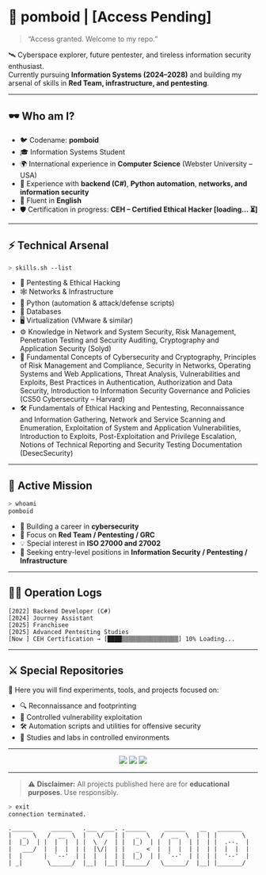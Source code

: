 # 👾 pomboid | [Access Pending]  

> “Access granted. Welcome to my repo.”  

🛰️ Cyberspace explorer, future pentester, and tireless information security enthusiast.  
Currently pursuing **Information Systems (2024–2028)** and building my arsenal of skills in **Red Team, infrastructure, and pentesting**.  

---

## 🕶️ Who am I?  
- 🐦 Codename: **pomboid**  
- 🎓 Information Systems Student  
- 🌍 International experience in **Computer Science** (Webster University – USA)  
- 💼 Experience with **backend (C#)**, **Python automation**, **networks, and information security**  
- 📡 Fluent in **English**  
- 🛡️ Certification in progress: **CEH – Certified Ethical Hacker [loading… ⏳]**  

---

## ⚡ Technical Arsenal  
```bash
> skills.sh --list
```

* 🔐 Pentesting & Ethical Hacking
* 🕸️ Networks & Infrastructure
* 🐍 Python (automation & attack/defense scripts)
* 💾 Databases
* 🖥️ Virtualization (VMware & similar)
* ⚙️ Knowledge in Network and System Security, Risk Management, Penetration Testing and Security Auditing, Cryptography and Application Security (Solyd)
* 🧠 Fundamental Concepts of Cybersecurity and Cryptography, Principles of Risk Management and Compliance, Security in Networks, Operating Systems and Web Applications, Threat Analysis, Vulnerabilities and Exploits, Best Practices in Authentication, Authorization and Data Security, Introduction to Information Security Governance and Policies (CS50 Cybersecurity – Harvard)
* 🛠️ Fundamentals of Ethical Hacking and Pentesting, Reconnaissance and Information Gathering, Network and Service Scanning and Enumeration, Exploitation of System and Application Vulnerabilities, Introduction to Exploits, Post-Exploitation and Privilege Escalation, Notions of Technical Reporting and Security Testing Documentation (DesecSecurity)

---

## 🔭 Active Mission

```bash
> whoami
pomboid
```

* 🚀 Building a career in **cybersecurity**
* 🎯 Focus on **Red Team / Pentesting / GRC**
* 💡 Special interest in **ISO 27000 and 27002**
* 🔎 Seeking entry-level positions in **Information Security / Pentesting / Infrastructure**

---

## 🧑‍💻 Operation Logs

```log
[2022] Backend Developer (C#)
[2024] Journey Assistant
[2025] Franchisee
[2025] Advanced Pentesting Studies
[Now ] CEH Certification → [████▒▒▒▒▒▒▒▒▒▒▒▒▒▒▒▒] 10% Loading...
```

---

## ⚔️ Special Repositories

📂 Here you will find experiments, tools, and projects focused on:

* 🔍 Reconnaissance and footprinting
* 🚪 Controlled vulnerability exploitation
* 🛠️ Automation scripts and utilities for offensive security
* 📡 Studies and labs in controlled environments

---

<p align="center">  
  <img src="https://img.shields.io/badge/status-hacking%20the%20planet-green?style=for-the-badge&logo=kalilinux&logoColor=white" />  
  <img src="https://img.shields.io/badge/CEH-loading-red?style=for-the-badge&logo=hackaday&logoColor=white" />  
  <img src="https://img.shields.io/badge/area-cybersecurity-blue?style=for-the-badge&logo=protonvpn&logoColor=white" />  
</p>

---

> ⚠️ **Disclaimer:** All projects published here are for **educational purposes**. Use responsibly.

```bash
> exit
connection terminated.
```



```ansi
.______     ______   .___  ___. .______     ______    __   _______  
|   _  \   /  __  \  |   \/   | |   _  \   /  __  \  |  | |       \ 
|  |_)  | |  |  |  | |  \  /  | |  |_)  | |  |  |  | |  | |  .--.  |
|   ___/  |  |  |  | |  |\/|  | |   _  <  |  |  |  | |  | |  |  |  |
|  |      |  `--'  | |  |  |  | |  |_)  | |  `--'  | |  | |  '--'  |
| _|       \______/  |__|  |__| |______/   \______/  |__| |_______/ 
                                                                    
```

